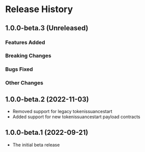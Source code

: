 # Release History

## 1.0.0-beta.3 (Unreleased)

### Features Added

### Breaking Changes

### Bugs Fixed

### Other Changes

## 1.0.0-beta.2 (2022-11-03)

- Removed support for legacy tokenissuancestart
- Added support for new tokenissuancestart payload contracts

## 1.0.0-beta.1 (2022-09-21)

- The initial beta release